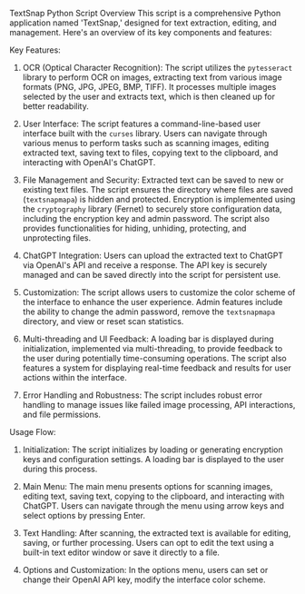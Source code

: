 TextSnap Python Script Overview
This script is a comprehensive Python application named 'TextSnap,' designed for text extraction, editing, and management. Here's an overview of its key components and features:

Key Features:

1. OCR (Optical Character Recognition):
The script utilizes the `pytesseract` library to perform OCR on images, extracting text from various image formats (PNG, JPG, JPEG, BMP, TIFF). It processes multiple images selected by the user and extracts text, which is then cleaned up for better readability.

2. User Interface:
The script features a command-line-based user interface built with the `curses` library. Users can navigate through various menus to perform tasks such as scanning images, editing extracted text, saving text to files, copying text to the clipboard, and interacting with OpenAI's ChatGPT.

3. File Management and Security:
Extracted text can be saved to new or existing text files. The script ensures the directory where files are saved (`textsnapmapa`) is hidden and protected. Encryption is implemented using the `cryptography` library (Fernet) to securely store configuration data, including the encryption key and admin password. The script also provides functionalities for hiding, unhiding, protecting, and unprotecting files.

4. ChatGPT Integration:
Users can upload the extracted text to ChatGPT via OpenAI's API and receive a response. The API key is securely managed and can be saved directly into the script for persistent use.

5. Customization:
The script allows users to customize the color scheme of the interface to enhance the user experience. Admin features include the ability to change the admin password, remove the `textsnapmapa` directory, and view or reset scan statistics.

6. Multi-threading and UI Feedback:
A loading bar is displayed during initialization, implemented via multi-threading, to provide feedback to the user during potentially time-consuming operations. The script also features a system for displaying real-time feedback and results for user actions within the interface.

7. Error Handling and Robustness:
The script includes robust error handling to manage issues like failed image processing, API interactions, and file permissions.

Usage Flow:

1. Initialization:
The script initializes by loading or generating encryption keys and configuration settings. A loading bar is displayed to the user during this process.

2. Main Menu:
The main menu presents options for scanning images, editing text, saving text, copying to the clipboard, and interacting with ChatGPT. Users can navigate through the menu using arrow keys and select options by pressing Enter.

3. Text Handling:
After scanning, the extracted text is available for editing, saving, or further processing. Users can opt to edit the text using a built-in text editor window or save it directly to a file.

4. Options and Customization:
In the options menu, users can set or change their OpenAI API key, modify the interface color scheme.
